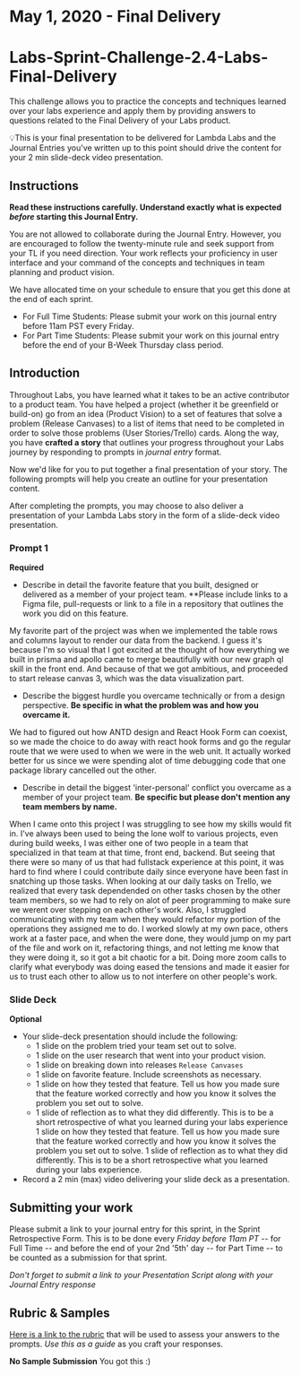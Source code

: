 # May 1, 2020 - Final Delivery
# Labs-Sprint-Challenge-2.4-Labs-Final-Delivery

This challenge allows you to practice the concepts and techniques learned over your labs experience and apply them by providing answers to questions related to the Final Delivery of your Labs product.

💡This is your final presentation to be delivered for Lambda Labs and the Journal Entries you've written up to this point should drive the content for your 2 min slide-deck video presentation.

## Instructions

**Read these instructions carefully. Understand exactly what is expected _before_ starting this Journal Entry.**

You are not allowed to collaborate during the Journal Entry. However, you are encouraged to follow the twenty-minute rule and seek support from your TL if you need direction. Your work reflects your proficiency in user interface and your command of the concepts and techniques in team planning and product vision.

We have allocated time on your schedule to ensure that you get this done at the end of each sprint.

- For Full Time Students: Please submit your work on this journal entry before 11am PST every Friday.
- For Part Time Students: Please submit your work on this journal entry before the end of your B-Week Thursday class period.

## Introduction

Throughout Labs, you have learned what it takes to be an active contributor to a product team. You have helped a project (whether it be greenfield or build-on) go from an idea (Product Vision) to a set of features that solve a problem (Release Canvases) to a list of items that need to be completed in order to solve those problems (User Stories/Trello) cards. Along the way, you have **crafted a story** that outlines your progress throughout your Labs journey by responding to prompts in *journal entry* format. 

Now we'd like for you to put together a final presentation of your story. The following prompts will help you create an outline for your presentation content.

After completing the prompts, you may choose to also deliver a presentation of your Lambda Labs story in the form of a slide-deck video presentation.

### Prompt 1

**Required**

- Describe in detail the favorite feature that you built, designed or delivered as a member of your project team. **Please include links to a Figma file, pull-requests or link to a file in a repository that outlines the work you did on this feature.

My favorite part of the project was when we implemented the table rows and columns layout to render our data from the backend. I guess it's because I'm so visual that I got excited at the thought of how everything we built in prisma and apollo came to merge beautifully with our new graph ql skill in the front end. And because of that we got ambitious, and proceeded to start release canvas 3, which was the data visualization part. 

- Describe the biggest hurdle you overcame technically or from a design perspective. **Be specific in what the problem was and how you overcame it.**

We had to figured out how ANTD design and React Hook Form can coexist, so we made the choice to do away with react hook forms and go the regular route that we were used to when we were in the web unit. It actually worked better for us since we were spending alot of time debugging code that one package library cancelled out the other. 

- Describe in detail the biggest 'inter-personal' conflict you overcame as a member of your project team. **Be specific but please don't mention any team members by name.**

When I came onto this project I was struggling to see how my skills would fit in. I've always been used to being the lone wolf to various projects, even during build weeks, I was either one of two people in a team that specialized in that team at that time, front end, backend. But seeing that there were so many of us that had fullstack experience at this point, it was hard to find where I could contribute daily since everyone have been fast in snatching up those tasks. When looking at our daily tasks on Trello, we realized that every task dependended on other tasks chosen by the other team members, so we had to rely on alot of peer programming to make sure we werent over stepping on each other's work. Also, I struggled communicating with my team when they would refactor my portion of the operations they assigned me to do. I worked slowly at my own pace, others work at a faster pace, and when the were done, they would jump on my part of the file and work on it, refactoring things, and not letting me know that they were doing it, so it got a bit chaotic for a bit. Doing more zoom calls to clarify what everybody was doing eased the tensions and made it easier for us to trust each other to allow us to not interfere on other people's work. 

### Slide Deck

**Optional**

- Your slide-deck presentation should include the following:
    - 1 slide on the problem tried your team set out to solve.
    - 1 slide on the user research that went into your product vision.
    - 1 slide on breaking down into releases `Release Canvases`
    - 1 slide on favorite feature. Include screenshots as necessary.
    - 1 slide on how they tested that feature. Tell us how you made sure that the feature worked correctly and how you know it solves the problem you set out to solve.
    - 1 slide of reflection as to what they did differently. This is to be a short retrospective of what you learned during your labs experience
  1 slide on how they tested that feature. Tell us how you made sure that the feature worked correctly and how you know it solves the problem you set out to solve.
  1 slide of reflection as to what they did differently. This is to be a short retrospective what you learned during your labs experience.
- Record a 2 min (max) video delivering your slide deck as a presentation.

## Submitting your work

Please submit a link to your journal entry for this sprint, in the Sprint Retrospective Form. This is to be done every _Friday before 11am PT_ -- for Full Time -- and before the end of your 2nd '5th' day -- for Part Time -- to be counted as a submission for that sprint.

_Don't forget to submit a link to your *Presentation Script* along with your Journal Entry response_

## Rubric & Samples

[Here is a link to the rubric]() that will be used to assess your answers to the prompts. _Use this as a guide_ as you craft your responses.

**No Sample Submission** You got this :) 
